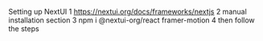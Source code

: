 Setting up NextUI
1 https://nextui.org/docs/frameworks/nextjs
2 manual installation section
3 npm i @nextui-org/react framer-motion
4 then follow the steps 